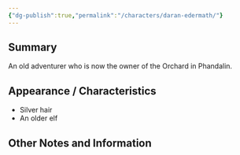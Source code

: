 ```yaml
---
{"dg-publish":true,"permalink":"/characters/daran-edermath/"}
---
```


## Summary
An old adventurer who is now the owner of the Orchard in Phandalin.

## Appearance / Characteristics
- Silver hair
- An older elf

## Other Notes and Information